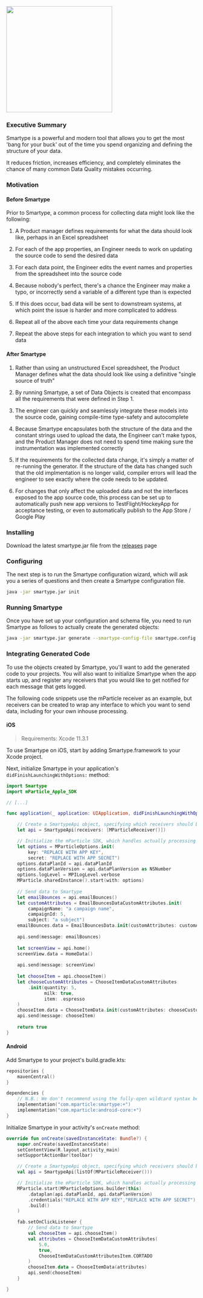 <img src="/images/smartype-logo.svg" width="280">

### Executive Summary
Smartype is a powerful and modern tool that allows you to get the most 'bang for your buck' out of the time you spend organizing and defining the structure of your data.

It reduces friction, increases efficiency, and completely eliminates the chance of many common Data Quality mistakes occurring.

### Motivation

#### Before Smartype
Prior to Smartype, a common process for collecting data might look like the following:

1. A Product manager defines requirements for what the data should look like, perhaps in an Excel spreadsheet

2. For each of the app properties, an Engineer needs to work on updating the source code to send the desired data

3. For each data point, the Engineer edits the event names and properties from the spreadsheet into the source code

4. Because nobody's perfect, there's a chance the Engineer may make a typo, or incorrectly send a variable of a different type than is expected

5. If this does occur, bad data will be sent to downstream systems, at which point the issue is harder and more complicated to address

6. Repeat all of the above each time your data requirements change

7. Repeat the above steps for each integration to which you want to send data

#### After Smartype

1. Rather than using an unstructured Excel spreadsheet, the Product Manager defines what the data should look like using a definitive "single source of truth"

2. By running Smartype, a set of Data Objects is created that encompass all the requirements that were defined in Step 1.

3. The engineer can quickly and seamlessly integrate these models into the source code, gaining compile-time type-safety and autocomplete

4. Because Smartype encapsulates both the structure of the data and the constant strings used to upload the data, the Engineer can't make typos, and the Product Manager does not need to spend time making sure the instrumentation was implemented correctly

5. If the requirements for the collected data change, it's simply a matter of re-running the generator. If the structure of the data has changed such that the old implmentation is no longer valid, compiler errors will lead the engineer to see exactly where the code needs to be updated.

6. For changes that only affect the uploaded data and not the interfaces exposed to the app source code, this process can be set up to automatically push new app versions to TestFlight/HockeyApp for acceptance testing, or even to automatically publish to the App Store / Google Play

### Installing
Download the latest smartype.jar file from the [releases](https://github.com/mparticle/smartype/releases) page

### Configuring
The next step is to run the Smartype configuration wizard, which will ask you a series of questions and then create a Smartype configuration file.

```bash
java -jar smartype.jar init
```

### Running Smartype
Once you have set up your configuration and schema file, you need to run Smartype as follows to actually create the generated objects:

```bash
java -jar smartype.jar generate --smartype-config-file smartype.config.json
```

### Integrating Generated Code

To use the objects created by Smartype, you'll want to add the generated code to your projects. You will also want to initialize Smartype when the app starts up, and register any receivers that you would like to get notified for each message that gets logged.

The following code snippets use the mParticle receiver as an example, but receivers can be created to wrap any interface to which you want to send data, including for your own inhouse processing.

#### iOS

> Requirements: Xcode 11.3.1

To use Smartype on iOS, start by adding Smartype.framework to your Xcode project.

Next, initialize Smartype in your application's `didFinishLaunchingWithOptions:` method:

```swift
import Smartype
import mParticle_Apple_SDK

// [...]

func application(_ application: UIApplication, didFinishLaunchingWithOptions launchOptions: [UIApplication.LaunchOptionsKey: Any]?) -> Bool {

    // Create a SmartypeApi object, specifying which receivers should be hooked up
    let api = SmartypeApi(receivers: [MParticleReceiver()])

    // Initialize the mParticle SDK, which handles actually processing the data sent to the mParticle Receiver
    let options = MParticleOptions.init(
        key: "REPLACE WITH APP KEY",
        secret: "REPLACE WITH APP SECRET")
    options.dataPlanId = api.dataPlanId
    options.dataPlanVersion = api.dataPlanVersion as NSNumber
    options.logLevel = MPILogLevel.verbose
    MParticle.sharedInstance().start(with: options)
    
    // Send data to Smartype
    let emailBounces = api.emailBounces()
    let customAttributes = EmailBouncesDataCustomAttributes.init(
        campaignName: "a campaign name",
        campaignId: 5,
        subject: "a subject")
    emailBounces.data = EmailBouncesData.init(customAttributes: customAttributes)
    
    api.send(message: emailBounces)
    
    let screenView = api.home()
    screenView.data = HomeData()
    
    api.send(message: screenView)
    
    let chooseItem = api.chooseItem()
    let chooseCustomAttributes = ChooseItemDataCustomAttributes
        .init(quantity: 5,
              milk: true,
              item: .espresso
    )
    chooseItem.data = ChooseItemData.init(customAttributes: chooseCustomAttributes)
    api.send(message: chooseItem)
    
    return true
}
```

#### Android

Add Smartype to your project's build.gradle.kts:

```kotlin
repositories {
    mavenCentral()
}

dependencies {
    // N.B.: We don't recommend using the fully-open wildcard syntax below, see the releases pages for the latest versions
    implementation("com.mparticle:smartype:+")
    implementation("com.mparticle:android-core:+")
}
```

Initialize Smartype in your activity's `onCreate` method:

```kotlin
override fun onCreate(savedInstanceState: Bundle?) {
    super.onCreate(savedInstanceState)
    setContentView(R.layout.activity_main)
    setSupportActionBar(toolbar)

    // Create a SmartypeApi object, specifying which receivers should be hooked up
    val api = SmartypeApi(listOf(MParticleReceiver()))

    // Initialize the mParticle SDK, which handles actually processing the data
    MParticle.start(MParticleOptions.builder(this)
        .dataplan(api.dataPlanId, api.dataPlanVersion)
        .credentials("REPLACE WITH APP KEY","REPLACE WITH APP SECRET")
        .build()
    )

    fab.setOnClickListener {
    	// Send data to Smartype
        val chooseItem = api.chooseItem()
        val attributes = ChooseItemDataCustomAttributes(
            5.0,
            true,
            ChooseItemDataCustomAttributesItem.CORTADO
        )
        chooseItem.data = ChooseItemData(attributes)
        api.send(chooseItem)
    }

}
```
